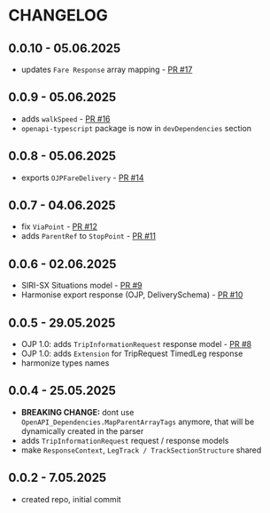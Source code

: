 # CHANGELOG

## 0.0.10 - 05.06.2025
- updates `Fare Response` array mapping - [PR #17](https://github.com/openTdataCH/ojp-shared-types/pull/17)

## 0.0.9 - 05.06.2025
- adds `walkSpeed` - [PR #16](https://github.com/openTdataCH/ojp-shared-types/pull/16)
- `openapi-typescript` package is now in `devDependencies` section

## 0.0.8 - 05.06.2025
- exports `OJPFareDelivery` - [PR #14](https://github.com/openTdataCH/ojp-shared-types/pull/14)

## 0.0.7 - 04.06.2025
- fix `ViaPoint` - [PR #12](https://github.com/openTdataCH/ojp-shared-types/pull/12)
- adds `ParentRef` to `StopPoint` - [PR #11](https://github.com/openTdataCH/ojp-shared-types/pull/11)

## 0.0.6 - 02.06.2025
- SIRI-SX Situations model - [PR #9](https://github.com/openTdataCH/ojp-shared-types/pull/9)
- Harmonise export response (OJP, DeliverySchema) - [PR #10](https://github.com/openTdataCH/ojp-shared-types/pull/10)

## 0.0.5 - 29.05.2025
- OJP 1.0: adds `TripInformationRequest` response model - [PR #8](https://github.com/openTdataCH/ojp-shared-types/pull/8)
- OJP 1.0: adds `Extension` for TripRequest TimedLeg response
- harmonize types names

## 0.0.4 - 25.05.2025
- **BREAKING CHANGE:** dont use `OpenAPI_Dependencies.MapParentArrayTags` anymore, that will be dynamically created in the parser
- adds `TripInformationRequest` request / response models
- make `ResponseContext`, `LegTrack / TrackSectionStructure` shared

## 0.0.2 - 7.05.2025
- created repo, initial commit
